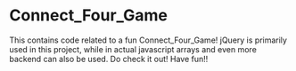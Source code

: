 # Connect_Four_Game
This contains code related to a fun Connect_Four_Game!
jQuery is primarily used in this project, while in actual javascript arrays and even more backend can also be used.
Do check it out!
Have fun!!

